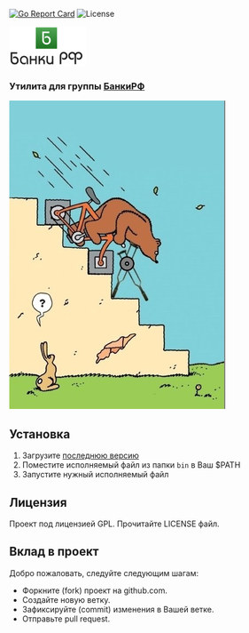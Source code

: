 [![Go Report Card](https://goreportcard.com/badge/github.com/dreddsa5dies/banksOfRF)](https://goreportcard.com/report/github.com/dreddsa5dies/banksOfRF) ![License](https://img.shields.io/aur/license/yaourt.svg)

![IMAGE](img/banksOfRF.png)

### Утилита для группы [БанкиРФ](https://vk.com/banki_r_f)

![Извините за велосипед с костылями](img/work.jpg)

## Установка
1. Загрузите [последнюю версию](https://github.com/dreddsa5dies/banksOfRF/releases/)
2. Поместите исполняемый файл из папки `bin` в Ваш $PATH
3. Запустите нужный исполняемый файл

## Лицензия
Проект под лицензией GPL. Прочитайте LICENSE файл.

## Вклад в проект
Добро пожаловать, следуйте следующим шагам:
- Форкните (fork) проект на github.com.
- Создайте новую ветку.
- Зафиксируйте (commit) изменения в Вашей ветке.
- Отправьте pull request.
